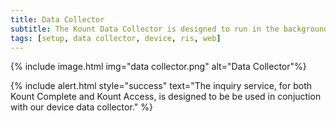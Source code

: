 ```yaml
---
title: Data Collector
subtitle: The Kount Data Collector is designed to run in the background while a webpage loads in a client browser, or while in a mobile application (iOS or Android, see link below for mobile SDKs).
tags: [setup, data collector, device, ris, web]
---
```


{% include image.html img="data collector.png" alt="Data Collector"%}

{% include alert.html style="success" text="The inquiry service, for both Kount Complete and Kount Access, is designed to be be used in conjuction with our device data collector." %}







